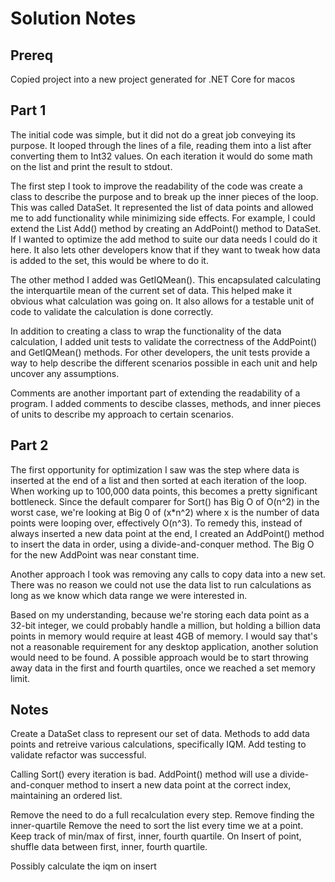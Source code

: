 # Solution Notes

## Prereq
Copied project into a new project generated for .NET Core for macos

## Part 1
The initial code was simple, but it did not do a great job conveying its purpose.
It looped through the lines of a file, reading them into a list after converting them to Int32 values. On each iteration it would do some math on the list and print the result to stdout.

The first step I took to improve the readability of the code was create a class to describe the purpose and to break up the inner pieces of the loop. This was called DataSet. It represented the
list of data points and allowed me to add functionality while minimizing side effects. For example,
I could extend the List Add() method by creating an AddPoint() method to DataSet. If I wanted to optimize the add method to suite our data needs I could do it here. It also lets other developers know that if they want to tweak how data is added to the set, this would be where to do it.

The other method I added was GetIQMean(). This encapsulated calculating the interquartile mean of the
current set of data. This helped make it obvious what calculation was going on. It also allows for a testable unit of code to validate the calculation is done correctly.

In addition to creating a class to wrap the functionality of the data calculation, I added unit tests
to validate the correctness of the AddPoint() and GetIQMean() methods. For other developers, the unit tests provide a way to help describe the different scenarios possible in each unit and help uncover any assumptions.

Comments are another important part of extending the readability of a program. I added comments to descibe classes, methods, and inner pieces of units to describe my approach to certain scenarios.

## Part 2
The first opportunity for optimization I saw was the step where data is inserted at the end of a list
and then sorted at each iteration of the loop. When working up to 100,000 data points, this becomes a pretty significant bottleneck. Since the default comparer for Sort() has Big O of O(n^2) in the worst case, we're looking at Big 0 of (x*n^2) where x is the number of data points were looping over, effectively O(n^3).
To remedy this, instead of always inserted a new data point at the end, I created an AddPoint() method to insert the data in order, using a divide-and-conquer method. The Big O for the new AddPoint was near constant time.

Another approach I took was removing any calls to copy data into a new set. There was no reason we could not use the data list to run calculations as long as we know which data range we were interested in.

Based on my understanding, because we're storing each data point as a 32-bit integer, we could probably handle a million, but holding a billion data points in memory would require at least 4GB of memory. I would say that's not a reasonable requirement for any desktop application, another solution would need to be found. A possible approach would be to start throwing away data in the first and fourth quartiles, once we reached a set memory limit.


## Notes
Create a DataSet class to represent our set of data.
Methods to add data points and retreive various calculations, specifically IQM.
Add testing to validate refactor was successful.

Calling Sort() every iteration is bad.
AddPoint() method will use a divide-and-conquer method to insert a new data point
at the correct index, maintaining an ordered list.

Remove the need to do a full recalculation every step.
Remove finding the inner-quartile
Remove the need to sort the list every time we at a point.
Keep track of min/max of first, inner, fourth quartile.
On Insert of point, shuffle data between first, inner, fourth quartile.

Possibly calculate the iqm on insert
